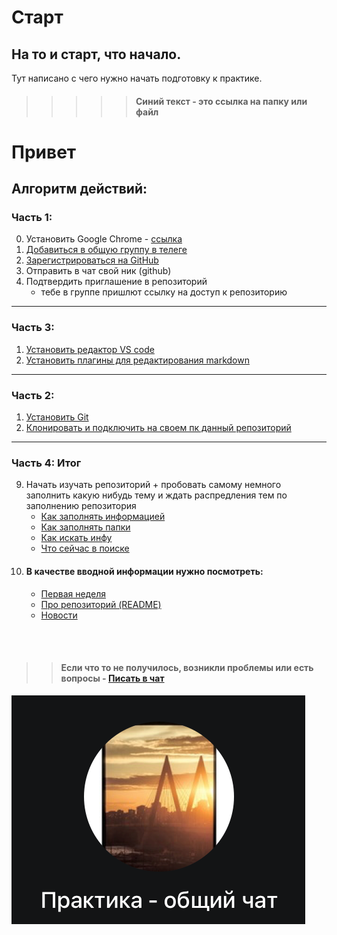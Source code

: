 # Старт 
## На то и старт, что начало. 

Тут написано с чего нужно начать подготовку к практике.  


>>>>> #### Синий текст - это ссылка на папку или файл 

<h1> Привет </h1>


## Алгоритм действий:

### Часть 1:
0. Установить Google Chrome - [ссылка](/https://www.google.com/intl/ru_ru/chrome/)
1. [Добавиться в общую группу в телеге](https://t.me/+K7H2ORWaPH40YTFi) 
2. [Зарегистрироваться на GitHub](/2/Работа/git/GitHub/Регистрация.md)
3. Отправить в чат свой ник (github)
4. Подтвердить приглашение в репозиторий 
   - тебе в группе пришлют ссылку на доступ к репозиторию
---
### Часть 3:
1. [Установить редактор VS code](/2/Работа/Редакторы/VS_code/install_vs_code.md)
2. [Установить плагины для редактирования markdown](/2/Работа/Редакторы/VS_code/Плагины/md_plugins.md)   
---
### Часть 2:
1. [Установить Git](../../../2/Работа/git/Git/install_git.md)
2. [Клонировать и подключить на своем пк данный репозиторий](../../../2/Работа/git/Git/set_up_itStd.md)
---
### Часть 4: Итог
9.  Начать изучать репозиторий + пробовать самому немного заполнить какую нибудь тему и ждать распредления тем по заполнению репозитория
    - [Как заполнять информацией](/0/0_Репозиторий/2_Заполнение/информация.md)
    - [Как заполнять папки](/0/0_Репозиторий/2_Заполнение/Папки.md)
    - [Как искать инфу](../../../1/Поиск.md)
    - [Что сейчас в поиске](../../../1/В_поиске.md)
10. #### В качестве вводной информации нужно посмотреть: 
    - [Первая неделя](../1_Инфа/Неделя.md)
    - [Про репозиторий (README)](/README.md)
    - [Новости](/0/0_Репозиторий/1_Инфа/Новости.md)


<br></br>

>> #### **Если** что то не получилось, возникли проблемы или есть вопросы - [Писать в чат](https://t.me/+K7H2ORWaPH40YTFi)

![img_tg_group](/0/img/Чат_вид.png)